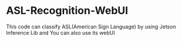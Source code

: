 # ASL-Recognition-WebUI
This code can classify ASL(American Sign Language) by using Jetson Inference Lib and You can also use its webUI
